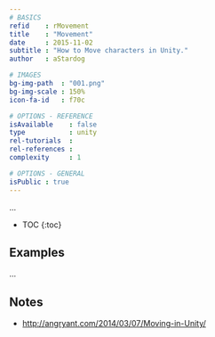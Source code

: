 ```yaml
---
# BASICS
refid    : rMovement
title    : "Movement"
date     : 2015-11-02
subtitle : "How to Move characters in Unity."
author   : aStardog

# IMAGES
bg-img-path  : "001.png"
bg-img-scale : 150%
icon-fa-id   : f70c

# OPTIONS - REFERENCE
isAvailable    : false
type           : unity
rel-tutorials  : 
rel-references : 
complexity     : 1

# OPTIONS - GENERAL
isPublic : true
---
```

...

* TOC
{:toc}

## Examples

...

## Notes

* http://angryant.com/2014/03/07/Moving-in-Unity/